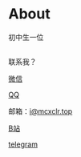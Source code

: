 # About
初中生一位

##
联系我？

[微信](https://images.20120720.xyz/mmqrcode1753845256063.png)

[QQ](https://images.20120720.xyz/Image_1753845643749.png)

邮箱：i@mcxclr.top

[B站](https://space.bilibili.com/3493078983772353)

[telegram](https://t.me/wwwaaa123122)

